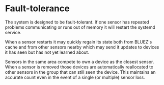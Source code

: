 # Fault-tolerance

The system is designed to be fault-tolerant. If one sensor has repeated problems communicating
or runs out of memory it will restart the systemd service.

When a sensor restarts it may quickly regain its state both from BLUEZ's cache and from other
sensors nearby which may send it updates to devices it has seen but has not yet learned about.

Sensors in the same area compete to own a device as the closest sensor. When a sensor is removed
those devices are automatically reallocated to other sensors in the group that can still seen
the device. This maintains an accurate count even in the event of a single (or multiple) sensor
loss.

